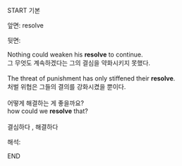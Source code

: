 START
기본

앞면:
resolve


뒷면:
<div><div>Nothing could weaken his <strong>resolve</strong> to continue. </div><div><div>그 무엇도 계속하겠다는 그의 결심을 약화시키지 못했다.</div></div></div><div><br><div>The threat of punishment has only stiffened their <strong>resolve</strong>. </div><div>처벌 위협은 그들의 결의를 강화시켰을 뿐이다.<br><br><div><div><div>어떻게 해결하는 게 좋을까요?</div></div><div><div>how could we <strong>resolve</strong> that? </div></div></div></div></div><br>결심하다 , 해결하다 


해석:

END
